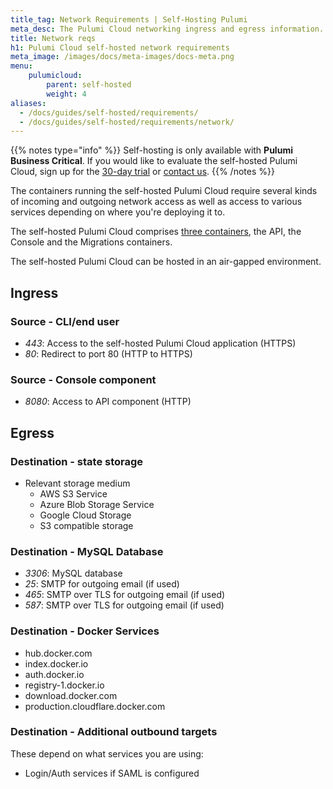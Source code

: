 ```yaml
---
title_tag: Network Requirements | Self-Hosting Pulumi
meta_desc: The Pulumi Cloud networking ingress and egress information.
title: Network reqs
h1: Pulumi Cloud self-hosted network requirements
meta_image: /images/docs/meta-images/docs-meta.png
menu:
    pulumicloud:
        parent: self-hosted
        weight: 4
aliases:
  - /docs/guides/self-hosted/requirements/
  - /docs/guides/self-hosted/requirements/network/
---
```


{{% notes type="info" %}}
Self-hosting is only available with **Pulumi Business Critical**. If you would like to evaluate the self-hosted Pulumi Cloud, sign up for the [30-day trial](/product/self-hosted#self-hosted-trial) or [contact us](/contact/).
{{% /notes %}}

The containers running the self-hosted Pulumi Cloud require several kinds of incoming and outgoing network access as well as access to various services depending on where you're deploying it to.

The self-hosted Pulumi Cloud comprises [three containers](/docs/pulumi-cloud/self-hosted/components), the API, the Console and the Migrations containers.

The self-hosted Pulumi Cloud can be hosted in an air-gapped environment.

## Ingress

### Source - CLI/end user

- *443*: Access to the self-hosted Pulumi Cloud application (HTTPS)
- *80*: Redirect to port 80 (HTTP to HTTPS)

### Source - Console component

- *8080*: Access to API component (HTTP)

## Egress

### Destination - state storage

- Relevant storage medium
    - AWS S3 Service
    - Azure Blob Storage Service
    - Google Cloud Storage
    - S3 compatible storage

### Destination - MySQL Database

- *3306*: MySQL database
- *25*: SMTP for outgoing email (if used)
- *465*: SMTP over TLS for outgoing email (if used)
- *587*: SMTP over TLS for outgoing email (if used)

### Destination - Docker Services

- hub.docker.com
- index.docker.io
- auth.docker.io
- registry-1.docker.io
- download.docker.com
- production.cloudflare.docker.com

### Destination - Additional outbound targets

These depend on what services you are using:

- Login/Auth services if SAML is configured
